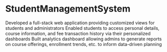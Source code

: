 # StudentManagementSystem
Developed a full-stack web application providing customized views for students and administrators
Enabled students to access personal details, course information, and fee transaction history via their personalized dashboards
Built analytics dashboard allowing admins to generate reports on course offerings, enrollment trends, etc. to inform data-driven planning
